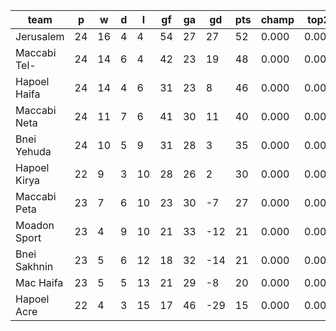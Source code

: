 |     team     | p  | w  | d | l  | gf | ga | gd  | pts | champ | top2  | top3  | top4  |  5-7  | bot4  | bot3  | bot2  |
|--------------|----|----|---|----|----|----|-----|-----|-------|-------|-------|-------|-------|-------|-------|-------|
| Jerusalem    | 24 | 16 | 4 |  4 | 54 | 27 |  27 |  52 | 0.000 | 0.000 | 0.000 | 0.000 | 0.000 | 0.000 | 0.000 | 0.000|
| Maccabi Tel- | 24 | 14 | 6 |  4 | 42 | 23 |  19 |  48 | 0.000 | 0.000 | 0.000 | 0.000 | 0.000 | 0.000 | 0.000 | 0.000|
| Hapoel Haifa | 24 | 14 | 4 |  6 | 31 | 23 |   8 |  46 | 0.000 | 0.000 | 0.000 | 0.000 | 0.000 | 0.000 | 0.000 | 0.000|
| Maccabi Neta | 24 | 11 | 7 |  6 | 41 | 30 |  11 |  40 | 0.000 | 0.000 | 0.000 | 0.000 | 0.000 | 0.000 | 0.000 | 0.000|
| Bnei Yehuda  | 24 | 10 | 5 |  9 | 31 | 28 |   3 |  35 | 0.000 | 0.000 | 0.000 | 0.000 | 0.000 | 0.000 | 0.000 | 0.000|
| Hapoel Kirya | 22 |  9 | 3 | 10 | 28 | 26 |   2 |  30 | 0.000 | 0.000 | 0.000 | 0.000 | 0.000 | 0.000 | 0.000 | 0.000|
| Maccabi Peta | 23 |  7 | 6 | 10 | 23 | 30 |  -7 |  27 | 0.000 | 0.000 | 0.000 | 0.000 | 0.000 | 0.000 | 0.000 | 0.000|
| Moadon Sport | 23 |  4 | 9 | 10 | 21 | 33 | -12 |  21 | 0.000 | 0.000 | 0.000 | 0.000 | 0.000 | 0.000 | 0.000 | 0.000|
| Bnei Sakhnin | 23 |  5 | 6 | 12 | 18 | 32 | -14 |  21 | 0.000 | 0.000 | 0.000 | 0.000 | 0.000 | 0.000 | 0.000 | 0.000|
| Mac Haifa    | 23 |  5 | 5 | 13 | 21 | 29 |  -8 |  20 | 0.000 | 0.000 | 0.000 | 0.000 | 0.000 | 0.000 | 0.000 | 0.000|
| Hapoel Acre  | 22 |  4 | 3 | 15 | 17 | 46 | -29 |  15 | 0.000 | 0.000 | 0.000 | 0.000 | 0.000 | 0.000 | 0.000 | 0.000|
